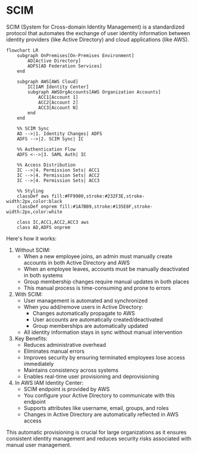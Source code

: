 # SCIM

SCIM (System for Cross-domain Identity Management) is a standardized protocol that automates the exchange of user identity information between identity providers (like Active Directory) and cloud applications (like AWS).





```mermaid
flowchart LR
    subgraph OnPremises[On-Premises Environment]
        AD[Active Directory]
        ADFS[AD Federation Services]
    end

    subgraph AWS[AWS Cloud]
        IC[IAM Identity Center]
        subgraph AWSOrgAccounts[AWS Organization Accounts]
            ACC1[Account 1]
            ACC2[Account 2]
            ACC3[Account N]
        end
    end

    %% SCIM Sync
    AD -->|1. Identity Changes| ADFS
    ADFS -->|2. SCIM Sync| IC
    
    %% Authentication Flow
    ADFS <-->|3. SAML Auth| IC
    
    %% Access Distribution
    IC -->|4. Permission Sets| ACC1
    IC -->|4. Permission Sets| ACC2
    IC -->|4. Permission Sets| ACC3

    %% Styling
    classDef aws fill:#FF9900,stroke:#232F3E,stroke-width:2px,color:black
    classDef onprem fill:#1A7BB9,stroke:#135E8F,stroke-width:2px,color:white
    
    class IC,ACC1,ACC2,ACC3 aws
    class AD,ADFS onprem
```

Here's how it works:

1. Without SCIM:
   * When a new employee joins, an admin must manually create accounts in both Active Directory and AWS
   * When an employee leaves, accounts must be manually deactivated in both systems
   * Group membership changes require manual updates in both places
   * This manual process is time-consuming and prone to errors
2. With SCIM:
   * User management is automated and synchronized
   * When you add/remove users in Active Directory:
     * Changes automatically propagate to AWS
     * User accounts are automatically created/deactivated
     * Group memberships are automatically updated
   * All identity information stays in sync without manual intervention
3. Key Benefits:
   * Reduces administrative overhead
   * Eliminates manual errors
   * Improves security by ensuring terminated employees lose access immediately
   * Maintains consistency across systems
   * Enables real-time user provisioning and deprovisioning
4. In AWS IAM Identity Center:
   * SCIM endpoint is provided by AWS
   * You configure your Active Directory to communicate with this endpoint
   * Supports attributes like username, email, groups, and roles
   * Changes in Active Directory are automatically reflected in AWS access

This automatic provisioning is crucial for large organizations as it ensures consistent identity management and reduces security risks associated with manual user management.
